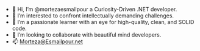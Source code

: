 - 👋 Hi, I’m @mortezaesmailpour a Curiosity-Driven .NET developer.
- 👀 I’m interested to confront intellectually demanding challenges.
- 🌱 I’m a passionate learner with an eye for high-quality, clean, and SOLID code.
- 💞️ I’m looking to collaborate with beautiful mind developers.
- 📫 Morteza@Esmailpour.net
